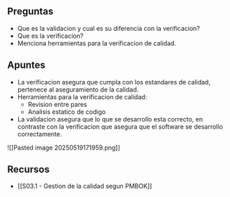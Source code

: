 ## Preguntas

- Que es la validacion y cual es su diferencia con la verificacion?
- Que es la verificacion?
- Menciona herramientas para la verificacion de calidad.

## Apuntes

- La verificacion asegura que cumpla con los estandares de calidad, pertenece al aseguramiento de la calidad. 
- Herramientas para la verificacion de calidad:
	- Revision entre pares
	- Analisis estatico de codigo
- La validacion asegura que lo que se desarrollo esta correcto, en contraste con la verificacion que asegura que el software se desarrollo correctamente.

![[Pasted image 20250519171959.png]]


## Recursos

- [[S03.1 - Gestion de la calidad segun PMBOK]]